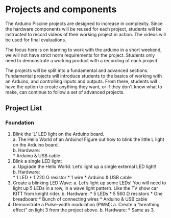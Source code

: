 # Projects and components
The Arduino Piscine projects are designed to increase in complexity. Since the hardware components will be reused for each project, students will be instructed to record videos of their working project in action. The videos will be used for final evaluations.

The focus here is on learning to work with the arduino in a short weekend, we will not have strict norm requirements for the project. Students only need to demonstrate a working  product with a recording of each project.

The projects will be split into a fundamental and advanced sections. Fundamental projects will introduce students to the basics of working with an Arduino, and controlling inputs and outputs. From there, students will have the option to create anything they want, or if they don't know what to make, can continue to follow a set of advanced projects.

## Project List

### Foundation
1. Blink the ‘L’ LED light on the Arduino board.  
    a. The Hello World of an Arduino! Figure out how to blink the little L light on the Arduino board.  
    b. Hardware:  
        * Arduino & USB cable
2. Blink a single LED light:  
	a. Upgrade the Hello World. Let’s light up a single external LED light!  
	b. Hardware:  
		* 1 LED
		* 1 220 Ω resistor
		* 1 wire
		* Arduino & USB cable
3. Create a blinking LED Wave:
	a. Let’s light up some LEDs! You will need to light up 5 LEDs in a row, in a wave light pattern. Like the TV show car KITT from knight rider.
	b. Hardware:
		* 5 LEDs
		* 5 560 Ω resistors
		* One breadboard
		* Bunch of connecting wires
		* Arduino & USB cable
4. Demonstrate a Pulse-width modulation (PWM):
	a. Create a “breathing effect” on light 3 from the project above.
	b. Hardware:
		* Same as 3.

